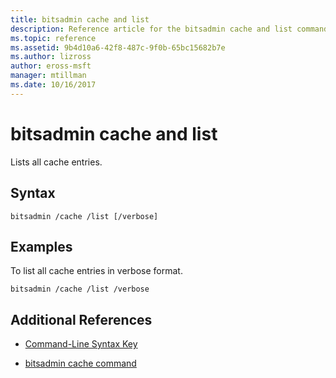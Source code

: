```yaml
---
title: bitsadmin cache and list
description: Reference article for the bitsadmin cache and list command, which lists all cache entries.
ms.topic: reference
ms.assetid: 9b4d10a6-42f8-487c-9f0b-65bc15682b7e
ms.author: lizross
author: eross-msft
manager: mtillman
ms.date: 10/16/2017
---
```


# bitsadmin cache and list

Lists all cache entries.

## Syntax

```
bitsadmin /cache /list [/verbose]
```

## Examples

To list all cache entries in verbose format.

```
bitsadmin /cache /list /verbose
```

## Additional References

- [Command-Line Syntax Key](command-line-syntax-key.md)

- [bitsadmin cache command](bitsadmin-cache.md)
